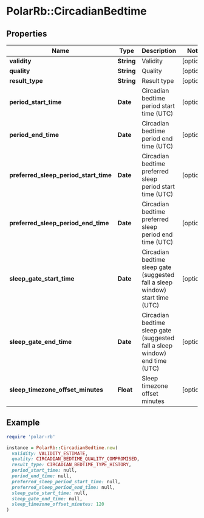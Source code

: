 # PolarRb::CircadianBedtime

## Properties

| Name | Type | Description | Notes |
| ---- | ---- | ----------- | ----- |
| **validity** | **String** | Validity | [optional] |
| **quality** | **String** | Quality | [optional] |
| **result_type** | **String** | Result type | [optional] |
| **period_start_time** | **Date** | Circadian bedtime period start time (UTC) | [optional] |
| **period_end_time** | **Date** | Circadian bedtime period end time (UTC) | [optional] |
| **preferred_sleep_period_start_time** | **Date** | Circadian bedtime preferred sleep period start time (UTC) | [optional] |
| **preferred_sleep_period_end_time** | **Date** | Circadian bedtime preferred sleep period end time (UTC) | [optional] |
| **sleep_gate_start_time** | **Date** | Circadian bedtime sleep gate (suggested fall a sleep window) start time (UTC) | [optional] |
| **sleep_gate_end_time** | **Date** | Circadian bedtime sleep gate (suggested fall a sleep window) end time (UTC) | [optional] |
| **sleep_timezone_offset_minutes** | **Float** | Sleep timezone offset minutes | [optional] |

## Example

```ruby
require 'polar-rb'

instance = PolarRb::CircadianBedtime.new(
  validity: VALIDITY_ESTIMATE,
  quality: CIRCADIAN_BEDTIME_QUALITY_COMPROMISED,
  result_type: CIRCADIAN_BEDTIME_TYPE_HISTORY,
  period_start_time: null,
  period_end_time: null,
  preferred_sleep_period_start_time: null,
  preferred_sleep_period_end_time: null,
  sleep_gate_start_time: null,
  sleep_gate_end_time: null,
  sleep_timezone_offset_minutes: 120
)
```

